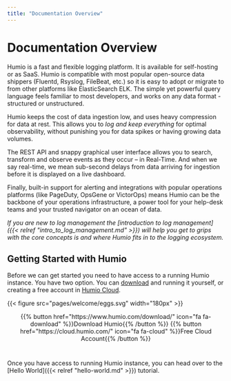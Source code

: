 ```yaml
---
title: "Documentation Overview"
---
```


# Documentation Overview

Humio is a fast and flexible logging platform. It is available for self-hosting or as SaaS.
Humio is compatible with most popular open-source data shippers (Fluentd, Rsyslog, FileBeat, etc.)
so it is easy to adopt or migrate to from other platforms like ElasticSearch ELK.
The simple yet powerful query language feels familiar to most developers,
and works on any data format - structured or unstructured.

Humio keeps the cost of data ingestion low, and uses heavy compression for data at rest.
This allows you to _log and keep everything_ for optimal observability, without punishing you
for data spikes or having growing data volumes.

The REST API and snappy graphical user interface allows you to search, transform and observe
events as they occur – in Real-Time. And when we say real-time, we mean sub-second delays
from data arriving for ingestion before it is displayed on a live dashboard.

Finally, built-in support for alerting and integrations with popular operations platforms (like
PageDuty, OpsGene or VictorOps) means Humio can be the backbone of your operations infrastructure,
a power tool for your help-desk teams and your trusted navigator on an ocean of data.


_If you are new to log management the [introduction to log management]({{< relref "intro_to_log_management.md" >}})
will help you get to grips with the core concepts is and where Humio fits in to the logging ecosystem._


## Getting Started with Humio

Before we can get started you need to have access to a running Humio instance.
You have two option. You can [download](https://www.humio.com/download/)
and running it yourself, or creating a free account in [Humio Cloud](https://cloud.humio.com/).

{{< figure src="pages/welcome/eggs.svg" width="180px" >}}

<p align="center" style="margin-bottom: 40px;">
{{% button href="https://www.humio.com/download/" icon="fa fa-download" %}}Download Humio{{% /button %}}
{{% button href="https://cloud.humio.com/" icon="fa fa-cloud" %}}Free Cloud Account{{% /button %}}
</p>

Once you have access to running Humio instance, you can head over to
the [Hello World]({{< relref "hello-world.md" >}}) tutorial.
